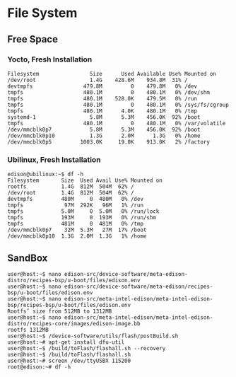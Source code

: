 File System
==
    
## Free Space

### Yocto, Fresh Installation

    Filesystem                Size      Used Available Use% Mounted on
    /dev/root                 1.4G    428.6M    934.8M  31% /
    devtmpfs                479.8M         0    479.8M   0% /dev
    tmpfs                   480.1M         0    480.1M   0% /dev/shm
    tmpfs                   480.1M    528.0K    479.5M   0% /run
    tmpfs                   480.1M         0    480.1M   0% /sys/fs/cgroup
    tmpfs                   480.1M      4.0K    480.1M   0% /tmp
    systemd-1                 5.8M      5.3M    456.0K  92% /boot
    tmpfs                   480.1M         0    480.1M   0% /var/volatile
    /dev/mmcblk0p7            5.8M      5.3M    456.0K  92% /boot
    /dev/mmcblk0p10           1.3G      2.0M      1.3G   0% /home
    /dev/mmcblk0p5         1003.0K     19.0K    913.0K   2% /factory

### Ubilinux, Fresh Installation

    edison@ubilinux:~$ df -h
    Filesystem       Size  Used Avail Use% Mounted on
    rootfs           1.4G  812M  504M  62% /
    /dev/root        1.4G  812M  504M  62% /
    devtmpfs         480M     0  480M   0% /dev
    tmpfs             97M  292K   96M   1% /run
    tmpfs            5.0M     0  5.0M   0% /run/lock
    tmpfs            193M     0  193M   0% /run/shm
    tmpfs            481M     0  481M   0% /tmp
    /dev/mmcblk0p7    32M  5.3M   27M  17% /boot
    /dev/mmcblk0p10  1.3G  2.0M  1.3G   1% /home

## SandBox


    user@host:~$ nano edison-src/device-software/meta-edison-distro/recipes-bsp/u-boot/files/edison.env
    user@host:~$ nano edison-src/device-software/meta-edison/recipes-bsp/u-boot/files/edison.env
    user@host:~$ nano edison-src/meta-intel-edison/meta-intel-edison-bsp/recipes-bsp/u-boot/files/edison.env
    Rootfs’ size from 512MB to 1312MB
    user@host:~$ nano edison-src/meta-intel-edison/meta-intel-edison-distro/recipes-core/images/edison-image.bb
    rootfs 1312MB
    user@host:~$ /device-software/utils/flash/postBuild.sh
    user@host:~# apt-get install dfu-util
    user@host:~$ /build/toFlash/flashall.sh --recovery
    user@host:~$ /build/toFlash/flashall.sh
    user@host:~# screen /dev/ttyUSBX 115200
    root@edison:~# df -h